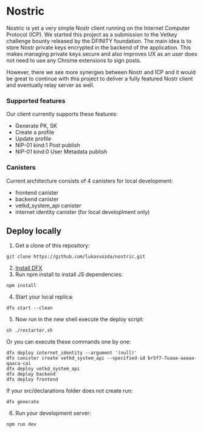 # Nostric

Nostric is yet a very simple Nostr client running on the Internet Computer Protocol (ICP). We started this project as a submission to the Vetkey challenge bounty released by the DFINITY foundation. The main idea is to store Nostr private keys encrypted in the backend of the application. This makes managing private keys secure and also improves UX as an user does not need to use any Chrome extensions to sign posts.

However, there we see more synergies between Nostr and ICP and it would be great to continue with this project to deliver a fully featured Nostr client and eventually relay server as well.
### Supported features
Our client currently supports these features:
- Generate PK, SK
- Create a profile
- Update profile
- NIP-01 kind:1 Post publish
- NIP-01 kind:0 User Metadata publish

### Canisters
Current architecture consists of 4 canisters for local development:
- frontend canister
- backend canister
- vetkd_system_api canister
- internet identity canister (for local developlment only)

## Deploy locally

1. Get a clone of this repository:
```
git clone https://github.com/lukasvozda/nostric.git
```
2. [Install DFX](https://sdk.dfinity.org/docs/quickstart/local-quickstart.html)
3. Run npm install to install JS dependencies:
```
npm install
```
4. Start your local replica:
```
dfx start --clean
```
5. Now run in the new shell execute the deploy script:
```
sh ./restarter.sh
```
Or you can execute these commands one by one:
```
dfx deploy internet_identity --argument '(null)'
dfx canister create vetkd_system_api --specified-id br5f7-7uaaa-aaaaa-qaaca-cai
dfx deploy vetkd_system_api
dfx deploy backend
dfx deploy frontend
```
If your src/declarations folder does not create run:
```
dfx generate
```
6. Run your development server:
```
npm run dev
```

